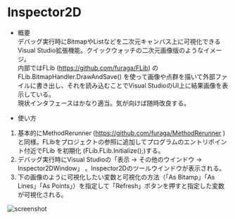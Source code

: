 ﻿Inspector2D
===========================

- 概要  
デバッグ実行時にBitmapやList<Point>などを二次元キャンバス上に可視化できるVisual Studio拡張機能。クイックウォッチの二次元画像版のようなイメージ。  
内部ではFLib (https://github.com/furaga/FLib) の FLib.BitmapHandler.DrawAndSave() を使って画像や点群を描いて外部ファイルに書き出し、それを読み込むことでVisual StudioのUI上に結果画像を表示している。  
現状インタフェースはかなり適当。気が向けば随時改良する。  
  
- 使い方  
1) 基本的にMethodRerunner (https://github.com/furaga/MethodRerunner )と同様。FLibをプロジェクトの参照に追加してプログラムのエントリポイント付近でFLib を初期化 (FLib.FLib.Initialize();)する。  
2) デバッグ実行時にVisual Studioの「表示 -> その他のウインドウ -> Inspector2DWindow」 。Inspector2Dのツールウインドウが表示される。  
3) 下の画像のように可視化したい変数と可視化の方法（「As Bitamp」「As Lines」「As Points」）を指定して「Refresh」ボタンを押すと指定した変数が可視化される。  
  
![screenshot](http://furaga.sakura.ne.jp/publish/Inspector2D_min.png)